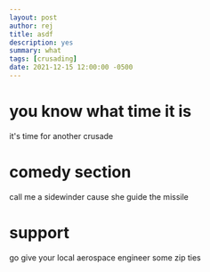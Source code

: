 ```yaml
---
layout: post
author: rej
title: asdf
description: yes
summary: what
tags: [crusading]
date: 2021-12-15 12:00:00 -0500
---
```

# you know what time it is
it's time for another crusade


# comedy section
call me a sidewinder cause she guide the missile

# support
go give your local aerospace engineer some zip ties
